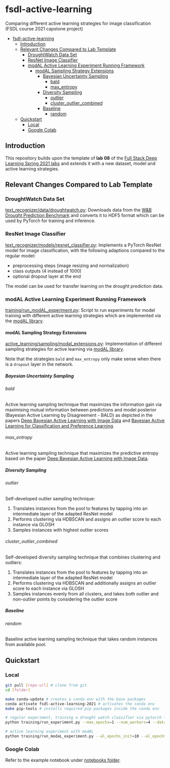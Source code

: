 # fsdl-active-learning

Comparing different active learning strategies for image classification (FSDL course 2021 capstone project)

- [fsdl-active-learning](#fsdl-active-learning)
  - [Introduction](#introduction)
  - [Relevant Changes Compared to Lab Template](#relevant-changes-compared-to-lab-template)
    - [DroughtWatch Data Set](#droughtwatch-data-set)
    - [ResNet Image Classifier](#resnet-image-classifier)
    - [modAL Active Learning Experiment Running Framework](#modal-active-learning-experiment-running-framework)
      - [modAL Sampling Strategy Extensions](#modal-sampling-strategy-extensions)
        - [Bayesian Uncertainty Sampling](#bayesian-uncertainty-sampling)
          - [bald](#bald)
          - [max_entropy](#max_entropy)
        - [Diversity Sampling](#diversity-sampling)
          - [outlier](#outlier)
          - [cluster_outlier_combined](#cluster_outlier_combined)
        - [Baseline](#baseline)
          - [random](#random)
  - [Quickstart](#quickstart)
    - [Local](#local)
    - [Google Colab](#google-colab)

## Introduction

This repository builds upon the template of **lab 08** of the [Full Stack Deep Learning Spring 2021 labs](https://github.com/full-stack-deep-learning/fsdl-text-recognizer-2021-labs) and extends it with a new dataset, model and active learning strategies.

## Relevant Changes Compared to Lab Template

### DroughtWatch Data Set

[text_recognizer/data/droughtwatch.py](./text_recognizer/data/droughtwatch.py): Downloads data from the [W&B Drought Prediction Benchmark](https://github.com/wandb/droughtwatch) and converts it to HDF5 format which can be used by PyTorch for training and inference.

### ResNet Image Classifier

[text_recognizer/models/resnet_classifier.py](./text_recognizer/models/resnet_classifier.py): Implements a PyTorch ResNet model for image classification, with the following adaptions compared to the regular model:

- preprocessing steps (image resizing and normalization)
- class outputs (4 instead of 1000)
- optional dropout layer at the end

The model can be used for transfer learning on the drought prediction data.

### modAL Active Learning Experiment Running Framework

[training/run_modAL_experiment.py](./training/run_modAL_experiment.py): Script to run experiments for model training with different active learning strategies which are implemented via the [modAL library](https://github.com/modAL-python/modAL).

#### modAL Sampling Strategy Extensions

[active_learning/sampling/modal_extensions.py](./active_learning/sampling/modal_extensions.py): Implementation of different sampling strategies for active learning via [modAL library](https://github.com/modAL-python/modAL).

Note that the strategies `bald` and `max_entropy` only make sense when there is a `dropout` layer in the network.

##### Bayesian Uncertainty Sampling

###### bald

Active learning sampling technique that maximizes the information gain via maximising mutual information between predictions and model posterior (Bayesian Active Learning by Disagreement - BALD) as depicted in the papers [Deep Bayesian Active Learning with Image Data](https://arxiv.org/pdf/1703.02910.pdf) and [Bayesian Active Learning for Classification and Preference Learning](https://arxiv.org/pdf/1112.5745.pdf).

###### max_entropy

Active learning sampling technique that maximizes the predictive entropy based on the paper [Deep Bayesian Active Learning with Image Data](https://arxiv.org/pdf/1703.02910.pdf).

##### Diversity Sampling

###### outlier

Self-developed outlier sampling technique:

1. Translates instances from the pool to features by tapping into an intermediate layer of the adapted ResNet model
2. Performs clustering via HDBSCAN and assigns an outlier score to each instance via GLOSH
3. Samples instances with highest outlier scores

###### cluster_outlier_combined

Self-developed diversity sampling technique that combines clustering and outliers:

1. Translates instances from the pool to features by tapping into an intermediate layer of the adapted ResNet model
2. Performs clustering via HDBSCAN and additionally assigns an outlier score to each instance via GLOSH
3. Samples instances evenly from all clusters, and takes both outlier and non-outlier points by considering the outlier score

##### Baseline

###### random

Baseline active learning sampling technique that takes random instances from available pool.

## Quickstart

### Local

```bash
git pull [repo-url] # clone from git
cd [folder]

make conda-update # creates a conda env with the base packages
conda activate fsdl-active-learning-2021 # activates the conda env
make pip-tools # installs required pip packages inside the conda env

# regular experiment, training a drought watch classifier via pytorch lightning
python training/run_experiment.py --max_epochs=1 --num_workers=4 --data_class=DroughtWatch --model_class=ResnetClassifier

# active learning experiment with modAL
python training/run_modaL_experiment.py --al_epochs_init=10 --al_epochs_incr=10 --al_n_iter=20 --al_samples_per_iter=2000 --al_incr_onlynew=False --al_query_strategy=bald --data_class=DroughtWatch --model_class=ResnetClassifier --batch_size=64 --n_train_images=20000 --n_validation_images=10778  --pretrained=True --wandb
```

### Google Colab

Refer to the example notebook under [notebooks folder](./notebooks).
